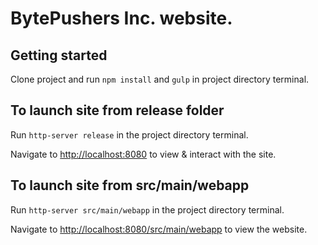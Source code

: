# BytePushers Inc. website.

## Getting started

Clone project and run `npm install` and `gulp` in project directory terminal.

## To launch site from release folder

Run `http-server release` in the project directory terminal.

Navigate to [http://localhost:8080](http://localhost:8080) to view & interact with the site.

## To launch site from src/main/webapp

Run `http-server src/main/webapp` in the project directory terminal.

Navigate to [http://localhost:8080/src/main/webapp](http://localhost:8080/src/main/webapp/index.html) to view the website.
